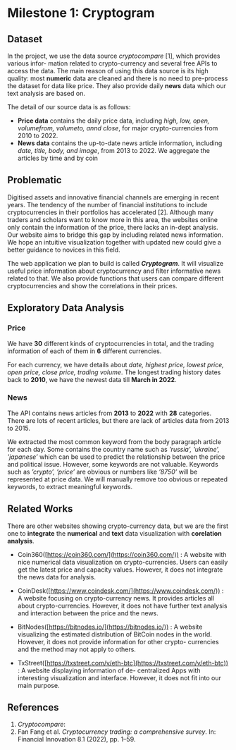 # Milestone 1: Cryptogram

## Dataset

In the project, we use the data source *cryptocompare* [1], which provides various infor-
mation related to crypto-currency and several free APIs to access the data. The main reason
of using this data source is its high quality: most **numeric** data are cleaned and there is no
need to pre-process the dataset for data like price. They also provide daily **news** data which
our text analysis are based on.

The detail of our source data is as follows:

- **Price data** contains the daily price data, including *high, low, open, volumefrom, volumeto,
annd close*, for major crypto-currencies from 2010 to 2022.
- **News data** contains the up-to-date news article information, including *date,
title, body, and image*, from 2013 to 2022. We aggregate the articles by time and by
coin

## Problematic

Digitised assets and innovative financial channels are emerging in recent years. The tendency
of the number of financial institutions to include cryptocurrencies in their portfolios has
accelerated [2]. Although many traders and scholars want to know more in this area, the
websites online only contain the information of the price, there lacks an in-dept analysis. Our
website aims to bridge this gap by including related news information. We hope an intuitive
visualization together with updated new could give a better guidance to novices in this field.

The web application we plan to build is called **_Cryptogram_**. It will visualize useful price
information about cryptocurrency and filter informative news related to that. We also provide
functions that users can compare different cryptocurrencies and show the correlations in their
prices.

## Exploratory Data Analysis

### Price

We have **30** different kinds of cryptocurrencies in total, and the trading information of each
of them in **6** different currencies.

For each currency, we have details about *date, highest price, lowest price, open price, close
price, trading volume*. The longest trading history dates back to **2010**, we have the newest
data till **March in 2022**.

### News

The API contains news articles from **2013** to **2022** with **28** categories. There are lots of recent
articles, but there are lack of articles data from 2013 to 2015.

We extracted the most common keyword from the body paragraph article for each day.
Some contains the country name such as *’russia’, ’ukraine’, ’japanese’* which can be used to
predict the relationship between the price and political issue. However, some keywords are
not valuable. Keywords such as *’crypto’, ’price’* are obvious or numbers like *’8750’* will be
represented at price data. We will manually remove too obvious or repeated keywords, to
extract meaningful keywords.

## Related Works

There are other websites showing crypto-currency data, but we are the first one to **integrate**
the **numerical** and **text** data visualization with **corelation analysis**.

- Coin360([https://coin360.com/](https://coin360.com/)) : A website with nice numerical data visualization on
crypto-currencies. Users can easily get the latest price and capacity values. However, it
does not integrate the news data for analysis.

- CoinDesk([https://www.coindesk.com/](https://www.coindesk.com/)) : A website focusing on crypto-currency news.
It provides articles all about crypto-currencies. However, it does not have further text
analysis and interaction between the price and the news.

- BitNodes([https://bitnodes.io/](https://bitnodes.io/)) : A website visualizing the estimated distribution of
BitCoin nodes in the world. However, it does not provide information for other crypto-
currencies and the method may not apply to others.

- TxStreet([https://txstreet.com/v/eth-btc](https://txstreet.com/v/eth-btc)) : A website displaying information of de-
centralized Apps with interesting visualization and interface. However, it does not fit
into our main purpose.

## References

1. *Cryptocompare*:
2. Fan Fang et al. *Cryptocurrency trading: a comprehensive survey*. In: Financial Innovation 8.1 (2022),
pp. 1–59.